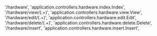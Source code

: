 '/hardware', 'application.controllers.hardware.index.Index',
'/hardware/view/(.+)', 'application.controllers.hardware.view.View',
'/hardware/edit/(.+)', 'application.controllers.hardware.edit.Edit',
'/hardware/delete/(.+)', 'application.controllers.hardware.delete.Delete',
'/hardware/insert', 'application.controllers.hardware.insert.Insert',
